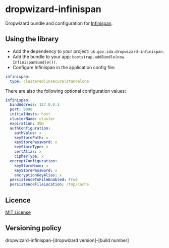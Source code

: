 # dropwizard-infinispan

Dropwizard bundle and configuration for [Infinispan](https://infinispan.org).

## Using the library

* Add the dependency to your project: `uk.gov.ida:dropwizard-infinispan`.
* Add the bundle to your app: `bootstrap.addBundle(new InfinispanBundle())`.
* Configure Infinispan in the application config file:

```yaml
infinispan:
  type: clustered|insecure|standalone
```

There are also the following optional configuration values:

```yaml
infinispan:
  bindAddress: 127.0.0.1
  port: 9090
  initialHosts: host
  clusterName: cluster
  expiration: 30m
  authConfiguration: 
    authValue: x
    keyStorePath: x
    keyStorePassword: x
    keyStoreType: x
    certAlias: x
    cipherType: x
  encryptConfiguration:
    keyStoreName: x
    keyStorePassword: x
    encryptionKeyAlias: x
  persistenceToFileEnabled: true
  persistenceFileLocation: /tmp/cache
```

## Licence

[MIT License](LICENCE)

## Versioning policy

dropwizard-infinispan-[dropwizard version]-[build number]

